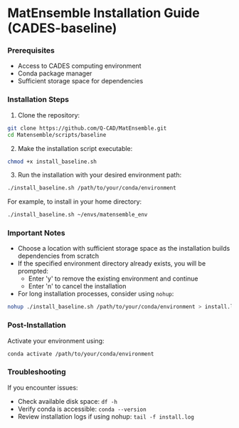 # MatEnsemble Installation Guide (CADES-baseline)

### Prerequisites
- Access to CADES computing environment
- Conda package manager
- Sufficient storage space for dependencies

### Installation Steps

1. Clone the repository:
```bash
git clone https://github.com/Q-CAD/MatEnsemble.git
cd Matensemble/scripts/baseline
```

2. Make the installation script executable:
```bash
chmod +x install_baseline.sh
```

3. Run the installation with your desired environment path:
```bash
./install_baseline.sh /path/to/your/conda/environment
```

For example, to install in your home directory:
```bash
./install_baseline.sh ~/envs/matensemble_env
```

### Important Notes

- Choose a location with sufficient storage space as the installation builds dependencies from scratch
- If the specified environment directory already exists, you will be prompted:
  - Enter 'y' to remove the existing environment and continue
  - Enter 'n' to cancel the installation
- For long installation processes, consider using `nohup`:
```bash
nohup ./install_baseline.sh /path/to/your/conda/environment > install.log 2>&1 &
```

### Post-Installation

Activate your environment using:
```bash
conda activate /path/to/your/conda/environment
```

### Troubleshooting

If you encounter issues:
- Check available disk space: `df -h`
- Verify conda is accessible: `conda --version`
- Review installation logs if using nohup: `tail -f install.log`